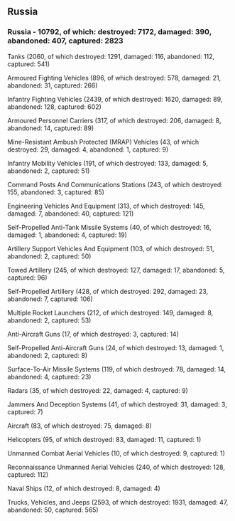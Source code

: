 
 
 ## Russia
 
 ### Russia - 10792, of which: destroyed: 7172, damaged: 390, abandoned: 407, captured: 2823

 

 

 Tanks (2060, of which destroyed: 1291, damaged: 116, abandoned: 112, captured: 541)

 Armoured Fighting Vehicles (896, of which destroyed: 578, damaged: 21, abandoned: 31, captured: 266)

 Infantry Fighting Vehicles (2439, of which destroyed: 1620, damaged: 89, abandoned: 128, captured: 602)

 Armoured Personnel Carriers (317, of which destroyed: 206, damaged: 8, abandoned: 14, captured: 89)

 Mine-Resistant Ambush Protected (MRAP) Vehicles (43, of which destroyed: 29, damaged: 4, abandoned: 1, captured: 9)

 Infantry Mobility Vehicles (191, of which destroyed: 133, damaged: 5, abandoned: 2, captured: 51)

 Command Posts And Communications Stations (243, of which destroyed: 155, abandoned: 3, captured: 85)

 Engineering Vehicles And Equipment (313, of which destroyed: 145, damaged: 7, abandoned: 40, captured: 121)

 Self-Propelled Anti-Tank Missile Systems (40, of which destroyed: 16, damaged: 1, abandoned: 4, captured: 19)

 Artillery Support Vehicles And Equipment (103, of which destroyed: 51, abandoned: 2, captured: 50)

 Towed Artillery (245, of which destroyed: 127, damaged: 17, abandoned: 5, captured: 96)

 Self-Propelled Artillery (428, of which destroyed: 292, damaged: 23, abandoned: 7, captured: 106)

 Multiple Rocket Launchers (212, of which destroyed: 149, damaged: 8, abandoned: 2, captured: 53)

 Anti-Aircraft Guns (17, of which destroyed: 3, captured: 14)

 Self-Propelled Anti-Aircraft Guns (24, of which destroyed: 13, damaged: 1, abandoned: 2, captured: 8)

 Surface-To-Air Missile Systems (119, of which destroyed: 78, damaged: 14, abandoned: 4, captured: 23)

 Radars (35, of which destroyed: 22, damaged: 4, captured: 9)

 Jammers And Deception Systems (41, of which destroyed: 31, damaged: 3, captured: 7)

 Aircraft (83, of which destroyed: 75, damaged: 8)

 Helicopters (95, of which destroyed: 83, damaged: 11, captured: 1)

 Unmanned Combat Aerial Vehicles (10, of which destroyed: 9, captured: 1)

 Reconnaissance Unmanned Aerial Vehicles (240, of which destroyed: 128, captured: 112)

 Naval Ships (12, of which destroyed: 8, damaged: 4)

 Trucks, Vehicles, and Jeeps (2593, of which destroyed: 1931, damaged: 47, abandoned: 50, captured: 565)

